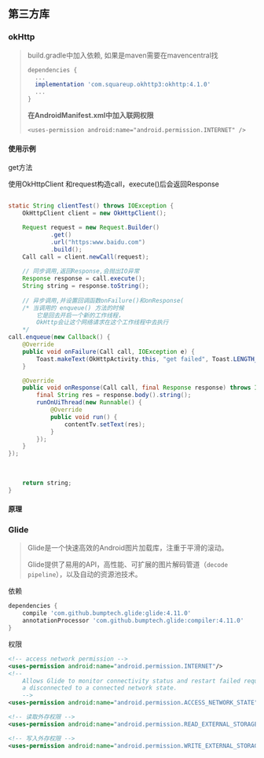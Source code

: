 ## 第三方库

### okHttp

> build.gradle中加入依赖, 如果是maven需要在mavencentral找
>
> ```groovy
> dependencies {
> 	... 
> 	implementation 'com.squareup.okhttp3:okhttp:4.1.0' 
> 	...
> }
> ```
>
> **在AndroidManifest.xml中加入联网权限**
>
> `<uses-permission android:name="android.permission.INTERNET" />`
>

#### 使用示例

get方法 

使用OkHttpClient 和request构造call，execute()后会返回Response

```java

static String clientTest() throws IOException {
    OkHttpClient client = new OkHttpClient();

    Request request = new Request.Builder()
            .get()
            .url("https:www.baidu.com")
            .build();
    Call call = client.newCall(request);
    
    // 同步调用,返回Response,会抛出IO异常
    Response response = call.execute();
    String string = response.toString();
    
    // 异步调用,并设置回调函数onFailure()和onResponse(
    /* 当调用的 enqueue() 方法的时候
    	它是回去开启一个新的工作线程，
    	OkHttp会让这个网络请求在这个工作线程中去执行
    */
call.enqueue(new Callback() {
    @Override
    public void onFailure(Call call, IOException e) {
        Toast.makeText(OkHttpActivity.this, "get failed", Toast.LENGTH_SHORT).show();
    }

    @Override
    public void onResponse(Call call, final Response response) throws IOException {
        final String res = response.body().string();
        runOnUiThread(new Runnable() {
            @Override
            public void run() {
                contentTv.setText(res);
            }
        });
    }
});
    
    
    
    return string;
}
```

#### 原理



### Glide

> Glide是一个快速高效的Android图片加载库，注重于平滑的滚动。
>
> Glide提供了易用的API，高性能、可扩展的图片解码管道（`decode pipeline`），以及自动的资源池技术。

依赖

```groovy
dependencies {
    compile 'com.github.bumptech.glide:glide:4.11.0'
    annotationProcessor 'com.github.bumptech.glide:compiler:4.11.0'
}
```

权限

```xml
<!-- access network permission -->
<uses-permission android:name="android.permission.INTERNET"/>
<!--
    Allows Glide to monitor connectivity status and restart failed requests if users go from a
    a disconnected to a connected network state.
    -->
<uses-permission android:name="android.permission.ACCESS_NETWORK_STATE"/>

<!-- 读取外存权限 -->
<uses-permission android:name="android.permission.READ_EXTERNAL_STORAGE" />

<!-- 写入外存权限 -->
<uses-permission android:name="android.permission.WRITE_EXTERNAL_STORAGE" />
```

